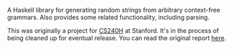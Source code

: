 A Haskell library for generating random strings from arbitrary context-free grammars. Also provides some related functionality, including parsing.

This was originally a project for [CS240H](http://cs240h.stanford.edu) at Stanford. It's in the process of being cleaned up for eventual release. You can read the original report [here](report.md).
